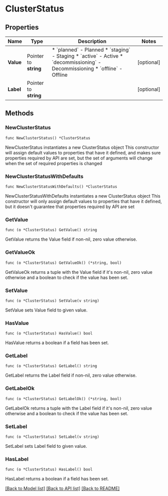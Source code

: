 # ClusterStatus

## Properties

Name | Type | Description | Notes
------------ | ------------- | ------------- | -------------
**Value** | Pointer to **string** | * &#x60;planned&#x60; - Planned * &#x60;staging&#x60; - Staging * &#x60;active&#x60; - Active * &#x60;decommissioning&#x60; - Decommissioning * &#x60;offline&#x60; - Offline | [optional] 
**Label** | Pointer to **string** |  | [optional] 

## Methods

### NewClusterStatus

`func NewClusterStatus() *ClusterStatus`

NewClusterStatus instantiates a new ClusterStatus object
This constructor will assign default values to properties that have it defined,
and makes sure properties required by API are set, but the set of arguments
will change when the set of required properties is changed

### NewClusterStatusWithDefaults

`func NewClusterStatusWithDefaults() *ClusterStatus`

NewClusterStatusWithDefaults instantiates a new ClusterStatus object
This constructor will only assign default values to properties that have it defined,
but it doesn't guarantee that properties required by API are set

### GetValue

`func (o *ClusterStatus) GetValue() string`

GetValue returns the Value field if non-nil, zero value otherwise.

### GetValueOk

`func (o *ClusterStatus) GetValueOk() (*string, bool)`

GetValueOk returns a tuple with the Value field if it's non-nil, zero value otherwise
and a boolean to check if the value has been set.

### SetValue

`func (o *ClusterStatus) SetValue(v string)`

SetValue sets Value field to given value.

### HasValue

`func (o *ClusterStatus) HasValue() bool`

HasValue returns a boolean if a field has been set.

### GetLabel

`func (o *ClusterStatus) GetLabel() string`

GetLabel returns the Label field if non-nil, zero value otherwise.

### GetLabelOk

`func (o *ClusterStatus) GetLabelOk() (*string, bool)`

GetLabelOk returns a tuple with the Label field if it's non-nil, zero value otherwise
and a boolean to check if the value has been set.

### SetLabel

`func (o *ClusterStatus) SetLabel(v string)`

SetLabel sets Label field to given value.

### HasLabel

`func (o *ClusterStatus) HasLabel() bool`

HasLabel returns a boolean if a field has been set.


[[Back to Model list]](../README.md#documentation-for-models) [[Back to API list]](../README.md#documentation-for-api-endpoints) [[Back to README]](../README.md)


